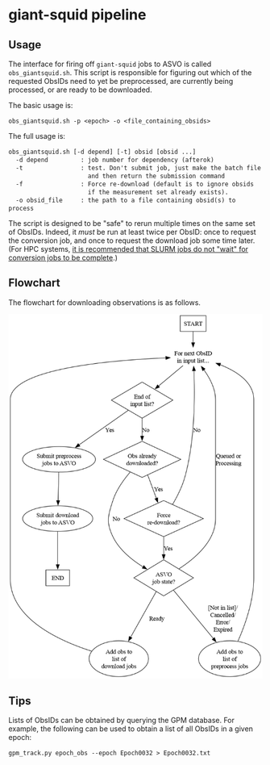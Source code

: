 # giant-squid pipeline

## Usage

The interface for firing off `giant-squid` jobs to ASVO is called `obs_giantsquid.sh`.
This script is responsible for figuring out which of the requested ObsIDs need to yet be preprocessed, are currently being processed, or are ready to be downloaded.

The basic usage is:
```
obs_giantsquid.sh -p <epoch> -o <file_containing_obsids>
```

The full usage is:
```
obs_giantsquid.sh [-d depend] [-t] obsid [obsid ...]
  -d depend         : job number for dependency (afterok)
  -t                : test. Don't submit job, just make the batch file
                      and then return the submission command
  -f                : Force re-download (default is to ignore obsids
                      if the measurement set already exists).
  -o obsid_file     : the path to a file containing obsid(s) to process
```

The script is designed to be "safe" to rerun multiple times on the same set of ObsIDs.
Indeed, it *must* be run at least twice per ObsID: once to request the conversion job, and once to request the download job some time later.
(For HPC systems, [it is recommended that SLURM jobs do not "wait" for conversion jobs to be complete](https://mwatelescope.atlassian.net/wiki/spaces/MP/pages/65405030/MWA+ASVO+Use+with+HPC+Systems).)

## Flowchart

The flowchart for downloading observations is as follows.

![images/giantsquid.png](images/giantsquid.png)

## Tips

Lists of ObsIDs can be obtained by querying the GPM database.
For example, the following can be used to obtain a list of all ObsIDs in a given epoch:
```
gpm_track.py epoch_obs --epoch Epoch0032 > Epoch0032.txt
```

